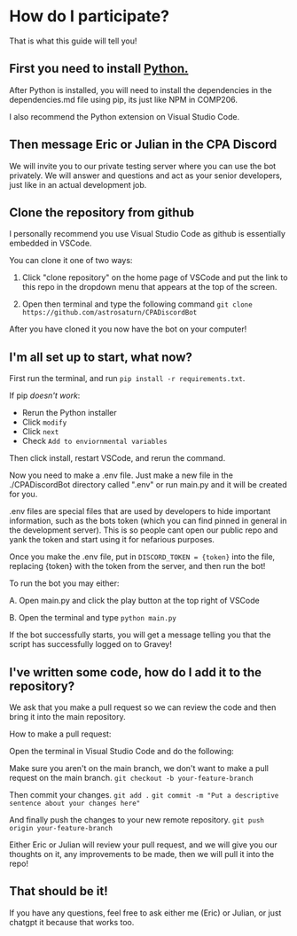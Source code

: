 # How do I participate?
That is what this guide will tell you!

## First you need to install [Python.](https://www.python.org/downloads/) 
After Python is installed, you will need to install the dependencies in the dependencies.md file using pip, its just like NPM in COMP206.

I also recommend the Python extension on Visual Studio Code.

## Then message Eric or Julian in the CPA Discord
We will invite you to our private testing server where you can use the bot privately. 
We will answer and questions and act as your senior developers, just like in an actual development job. 

## Clone the repository from github
I personally recommend you use Visual Studio Code as github is essentially embedded in VSCode. 

You can clone it one of two ways:

1. Click "clone repository" on the home page of VSCode and put the link to this repo in the dropdown menu that appears at the top of the screen.

2. Open then terminal and type the following command `git clone https://github.com/astrosaturn/CPADiscordBot`

After you have cloned it you now have the bot on your computer!

## I'm all set up to start, what now?

First run the terminal, and run `pip install -r requirements.txt`. 

If pip *doesn't work*:

- Rerun the Python installer
- Click `modify`
- Click `next`
- Check `Add to enviornmental variables`

Then click install, restart VSCode, and rerun the command.

Now you need to make a .env file. Just make a new file in the ./CPADiscordBot directory called ".env" or run main.py and it will be created for you.

.env files are special files that are used by developers to hide important information, such as the bots token (which you can find pinned in general in the development server). This is so people cant open our public repo and yank the token and start using it for nefarious purposes.

Once you make the .env file, put in `DISCORD_TOKEN = {token}` into the file, replacing {token} with the token from the server, and then run the bot!

To run the bot you may either:

A. Open main.py and click the play button at the top right of VSCode

B. Open the terminal and type `python main.py`

If the bot successfully starts, you will get a message telling you that the script has successfully logged on to Gravey!

## I've written some code, how do I add it to the repository?
We ask that you make a pull request so we can review the code and then bring it into the main repository.

How to make a pull request:

Open the terminal in Visual Studio Code and do the following:

Make sure you aren't on the main branch, we don't want to make a pull request on the main branch.
`git checkout -b your-feature-branch`

Then commit your changes.
`git add .`
`git commit -m "Put a descriptive sentence about your changes here"`

And finally push the changes to your new remote repository.
`git push origin your-feature-branch`

Either Eric or Julian will review your pull request, and we will give you our thoughts on it, any improvements to be made, then we will pull it into the repo!

## That should be it! 
If you have any questions, feel free to ask either me (Eric) or Julian, or just chatgpt it because that works too.
